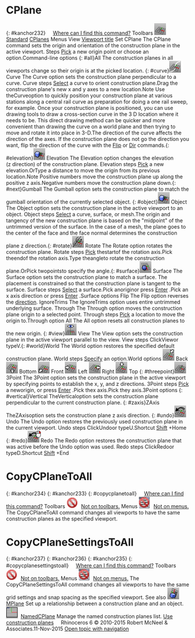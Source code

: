 ---
---


# CPlane
{: #kanchor232}
 [![images/transparent.gif](images/transparent.gif)Where can I find this command?](javascript:void(0);) Toolbars
![images/cplane.png](images/cplane.png) [Standard](standard-toolbar.html)  [CPlanes](cplanes-toolbar.html) 
Menus
View
 [Viewport title](rhino-window.html#viewport-title-menu) 
Set CPlane
The CPlane command sets the origin and orientation of the construction plane in the active viewport.
Steps
 [Pick](pick-location.html) a new origin point or choose an option.Command-line options
{: #all}All
The construction planes in all viewports change so their origin is at the picked location.
{: #curve}![images/cplane-perp.png](images/cplane-perp.png)Curve
The Curve option sets the construction plane perpendicular to a curve.
Curve steps
 [Select](select-objects.html) a curve to orient construction plane.Drag the construction plane's new x and y axes to a new location.Note
Use theCurveoption to quickly position your construction plane at various stations along a central rail curve as preparation for doing a one rail sweep, for example. Once your construction plane is positioned, you can use drawing tools to draw a cross-section curve in the 3 D location where it needs to be. This direct drawing method can be quicker and more convenient than drawing the curve on a world plane and then trying to move and rotate it into place in 3-D.The direction of the curve affects the direction of the axes. If the construction plane does not go the direction you want, flip the direction of the curve with the [Flip](flip.html) or [Dir](dir.html) commands.{: #elevation}![images/cplane-object.png](images/cplane-object.png)Elevation
The Elevation option changes the elevation (z&#160;direction) of the construction plane.
Elevation steps
 [Pick](pick-location.html) a new elevation.OrType a distance to move the origin from its previous location.Note
Positive numbers move the construction plane up along the positive z&#160;axis.Negative numbers move the construction plane down.{: #next}Gumball
The Gumball option sets the construction plane to match the gumball orientation of the currently selected object.
{: #object}![images/cplane-object.png](images/cplane-object.png)Object
The Object option sets the construction plane in the active viewport to an object.
Object steps
 [Select](select-objects.html) a curve, surface, or mesh.The origin and tangency of the new construction plane is based on the "midpoint" of the untrimmed version of the surface. In the case of a mesh, the plane goes to the center of the face and the face normal determines the construction plane z&#160;direction.{: #rotate}![images/cplane-rotate.png](images/cplane-rotate.png)Rotate
The Rotate option rotates the construction plane.
Rotate steps
 [Pick](pick-location.html) thestartof the rotation axis.Pick theendof the rotation axis.Type theangleto rotate the construction plane.OrPick twopointsto specify the angle.{: #surface}![images/cplane-srf.png](images/cplane-srf.png)Surface
The Surface option sets the construction plane to match a surface. The placement is constrained so that the construction plane is tangent to the surface.
Surface steps
 [Select](select-objects.html) a surface.Pick anoriginor press [Enter](enter-key.html) .Pick an x&#160;axis direction or press [Enter](enter-key.html) .Surface options
Flip
The Flip option reverses the [direction](dir.html#normaldirection).
IgnoreTrims
The IgnoreTrims option uses entire untrimmed underlying surface.
Through
The Through option moves the construction plane origin to a selected point.
Through steps
 [Pick](pick-location.html) a location to move the origin to.Through option
All
The All option resets all construction planes to the new origin.
{: #view}![images/cplane-toview.png](images/cplane-toview.png)View
The View option sets the construction plane in the active viewport parallel to the view.
View steps
ClickViewor typeV.{: #world}World
The World option restores the specified default construction plane.
World steps
 [Specify](specifycommandlineoption.html) an option.World options
![images/cplane-world-back.png](images/cplane-world-back.png)Back
![images/cplane-world-bottom.png](images/cplane-world-bottom.png)Bottom
![images/cplane-world-front.png](images/cplane-world-front.png)Front
![images/cplane-world-left.png](images/cplane-world-left.png)Left
![images/cplane-world-right.png](images/cplane-world-right.png)Right
![images/cplane-world-top.png](images/cplane-world-top.png)Top
{: #threepoint}![images/cplane-3pts.png](images/cplane-3pts.png)3Point
The 3Point option sets the construction plane in the active viewport by specifying points to establish the x, y, and z&#160;directions.
3Point steps
 [Pick](pick-location.html) a neworigin, or press [Enter](enter-key.html) .Pick thex&#160;axis.Pick they&#160;axis.3Point options
{: #vertical}Vertical
TheVerticaloption sets the construction plane perpendicular to the current construction plane.
{: #zaxis}ZAxis
TheZAxisoption sets the construction plane z&#160;axis direction.
{: #undo}![images/cplane-prev.png](images/cplane-prev.png)Undo
The Undo option restores the previously used construction plane in the current viewport.
Undo steps
ClickUndoor typeU.Shortcut
 [Shift](shift-key.html) +Home
{: #redo}![images/cplane-next.png](images/cplane-next.png)Redo
The Redo option restores the construction plane that was active before the Undo option was used.
Redo steps
ClickRedoor typeD.Shortcut
 [Shift](shift-key.html) +End

# CopyCPlaneToAll
{: #kanchor234}
{: #kanchor233}
{: #copycplanetoall}
 [![images/transparent.gif](images/transparent.gif)Where can I find this command?](javascript:void(0);) Toolbars
![images/-no-toolbar-button.png](images/-no-toolbar-button.png) [Not on toolbars.](toolbarwhattodo.html) 
Menus
![images/-no-menu-item.png](images/-no-menu-item.png) [Not on menus.](menuwhattodo.html) 
The CopyCPlaneToAll command changes all viewports to have the same construction planes as the specified viewport.

# CopyCPlaneSettingsToAll
{: #kanchor237}
{: #kanchor236}
{: #kanchor235}
{: #copycplanesettingstoall}
 [![images/transparent.gif](images/transparent.gif)Where can I find this command?](javascript:void(0);) Toolbars
![images/-no-toolbar-button.png](images/-no-toolbar-button.png) [Not on toolbars.](toolbarwhattodo.html) 
Menus
![images/-no-menu-item.png](images/-no-menu-item.png) [Not on menus.](menuwhattodo.html) 
The CopyCPlaneSettingsToAll command changes all viewports to have the same grid settings and snap spacing as the specified viewport.
See also
![images/mplane.png](images/mplane.png) [MPlane](mplane.html) 
Set up a relationship between a construction plane and an object.
![images/cplane-panel.png](images/cplane-panel.png) [NamedCPlane](namedcplane.html) 
Manage the named construction planes list.
 [Use construction planes](sak-cplanes.html) 
&#160;
&#160;
Rhinoceros 6 © 2010-2015 Robert McNeel &amp; Associates.11-Nov-2015
 [Open topic with navigation](cplane.html) 

